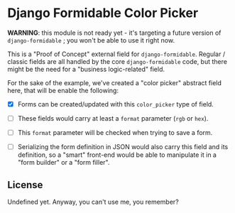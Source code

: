 # Django Formidable Color Picker

**WARNING**: this module is not ready yet - it's targeting a future version of `django-formidable` ; you won't be able to use it right now.

This is a "Proof of Concept" external field for `django-formidable`. Regular / classic fields are all handled by the core `django-formidable` code, but there might be the need for a "business logic-related" field.

For the sake of the example, we've created a "color picker" abstract field here, that will be enable the following:

- [x] Forms can be created/updated with this `color_picker` type of field.
- [ ] These fields would carry at least a `format` parameter (`rgb` or `hex`).
- [ ] This `format` parameter will be checked when trying to save a form.
- [ ] Serializing the form definition in JSON would also carry this field and its definition, so a "smart" front-end would be able to manipulate it in a "form builder" or a "form filler".


## License

Undefined yet. Anyway, you can't use me, you remember?
